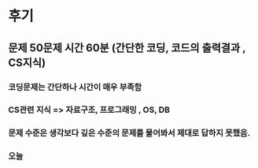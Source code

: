 # 후기
## 문제 50문제 시간 60분 (간단한 코딩, 코드의 출력결과 , CS지식)
### 코딩문제는 간단하나 시간이 매우 부족함
### CS관련 지식 => 자료구조, 프로그래밍 , OS, DB
### 문제 수준은 생각보다 깊은 수준의 문제를 물어봐서 제대로 답하지 못했음.
### 오늘 
